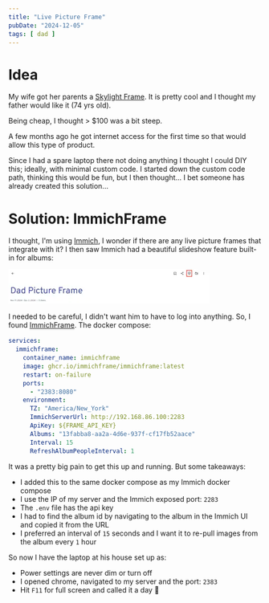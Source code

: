 ```yaml
---
title: "Live Picture Frame"
pubDate: "2024-12-05"
tags: [ dad ]
---
```


# Idea

My wife got her parents
a [Skylight Frame](https://www.skylightframe.com/products/the-skylight-frame/?srsltid=AfmBOorpbYMES_rLjptr8JEHq2IyhVGfDGJFCF6x4pVChcLKroZoVWJB).
It is pretty cool and I thought my father would like it (74 yrs old).

Being cheap, I thought > $100 was a bit steep.

A few months ago he got internet access for the first time so that would allow this type of product.

Since I had a spare laptop there not doing anything I thought I could DIY this; ideally, with minimal custom code. I
started down the custom code path, thinking this would be fun, but I then thought... I bet someone has already created
this solution...

# Solution: ImmichFrame

I thought, I'm using [Immich](https://immich.app/), I wonder if there are any live picture frames that integrate with
it? I then saw Immich had a beautiful slideshow feature built-in for albums:

[![img.png](../../assets/immich-album-slideshow_small.webp)](/images/immich-album-slideshow.png)

I needed to be careful, I didn't want him to have to log into anything. So, I
found [ImmichFrame](https://github.com/immichFrame/ImmichFrame). The docker compose:

```yaml
services:
  immichframe:
    container_name: immichframe
    image: ghcr.io/immichframe/immichframe:latest
    restart: on-failure
    ports:
      - "2383:8080"
    environment:
      TZ: "America/New_York"
      ImmichServerUrl: http://192.168.86.100:2283
      ApiKey: ${FRAME_API_KEY}
      Albums: "13fabba8-aa2a-4d6e-937f-cf17fb52aace"
      Interval: 15
      RefreshAlbumPeopleInterval: 1
```

It was a pretty big pain to get this up and running. But some takeaways:

- I added this to the same docker compose as my Immich docker compose
- I use the IP of my server and the Immich exposed port: `2283`
- The `.env` file has the api key
- I had to find the album id by navigating to the album in the Immich UI and copied it from the URL
- I preferred an interval of `15` seconds and I want it to re-pull images from the album every `1` hour

So now I have the laptop at his house set up as:

- Power settings are never dim or turn off
- I opened chrome, navigated to my server and the port: `2383`
- Hit `F11` for full screen and called it a day 🎉